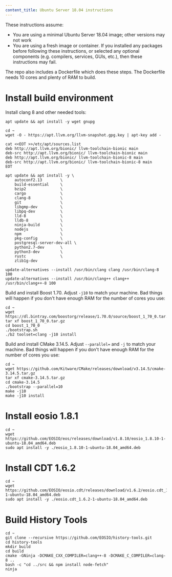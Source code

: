 ```yaml
---
content_title: Ubuntu Server 18.04 instructions
---
```


These instructions assume:
* You are using a minimal Ubuntu Server 18.04 image; other versions may not work
* You are using a fresh image or container. If you installed any packages before
  following these instructions, or selected any optional components (e.g. compilers,
  services, GUIs, etc.), then these instructions may fail.

The repo also includes a Dockerfile which does these steps. The Dockerfile needs
10 cores and plenty of RAM to build.

# Install build environment

Install clang 8 and other needed tools:
```
apt update && apt install -y wget gnupg

cd ~
wget -O - https://apt.llvm.org/llvm-snapshot.gpg.key | apt-key add -

cat <<EOT >>/etc/apt/sources.list
deb http://apt.llvm.org/bionic/ llvm-toolchain-bionic main
deb-src http://apt.llvm.org/bionic/ llvm-toolchain-bionic main
deb http://apt.llvm.org/bionic/ llvm-toolchain-bionic-8 main
deb-src http://apt.llvm.org/bionic/ llvm-toolchain-bionic-8 main
EOT

apt update && apt install -y \
    autoconf2.13        \
    build-essential     \
    bzip2               \
    cargo               \
    clang-8             \
    git                 \
    libgmp-dev          \
    libpq-dev           \
    lld-8               \
    lldb-8              \
    ninja-build         \
    nodejs              \
    npm                 \
    pkg-config          \
    postgresql-server-dev-all \
    python2.7-dev       \
    python3-dev         \
    rustc               \
    zlib1g-dev

update-alternatives --install /usr/bin/clang clang /usr/bin/clang-8 100
update-alternatives --install /usr/bin/clang++ clang++ /usr/bin/clang++-8 100
```

Build and install Boost 1.70. Adjust `-j10` to match your machine. Bad things will
happen if you don't have enough RAM for the number of cores you use:

```
cd ~
wget https://dl.bintray.com/boostorg/release/1.70.0/source/boost_1_70_0.tar.gz
tar xf boost_1_70_0.tar.gz
cd boost_1_70_0
./bootstrap.sh
./b2 toolset=clang -j10 install
```

Build and install CMake 3.14.5. Adjust `--parallel=` and `-j` to match your machine.
Bad things will happen if you don't have enough RAM for the number of cores you use:

```
cd ~
wget https://github.com/Kitware/CMake/releases/download/v3.14.5/cmake-3.14.5.tar.gz
tar xf cmake-3.14.5.tar.gz
cd cmake-3.14.5
./bootstrap --parallel=10
make -j10
make -j10 install
```

# Install eosio 1.8.1

```
cd ~
wget https://github.com/EOSIO/eos/releases/download/v1.8.10/eosio_1.8.10-1-ubuntu-18.04_amd64.deb
sudo apt install -y ./eosio_1.8.10-1-ubuntu-18.04_amd64.deb
```

# Install CDT 1.6.2

```
cd ~
wget https://github.com/EOSIO/eosio.cdt/releases/download/v1.6.2/eosio.cdt_1.6.2-1-ubuntu-18.04_amd64.deb
sudo apt install -y ./eosio.cdt_1.6.2-1-ubuntu-18.04_amd64.deb
```

# Build History Tools

```
cd ~
git clone --recursive https://github.com/EOSIO/history-tools.git
cd history-tools
mkdir build
cd build
cmake -GNinja -DCMAKE_CXX_COMPILER=clang++-8 -DCMAKE_C_COMPILER=clang-8 ..
bash -c "cd ../src && npm install node-fetch"
ninja
```

